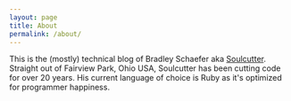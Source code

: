 ```yaml
---
layout: page
title: About
permalink: /about/
---
```


This is the (mostly) technical blog of Bradley Schaefer aka [Soulcutter](https://twitter.com/soulcutter).
Straight out of Fairview Park, Ohio USA, Soulcutter has been cutting code for over 20 years.
His current language of choice is Ruby as it's optimized for programmer happiness.  


[jekyll]: https://github.com/jekyll/jekyll
[pixyll]: https://github.com/johnotander/pixyll
